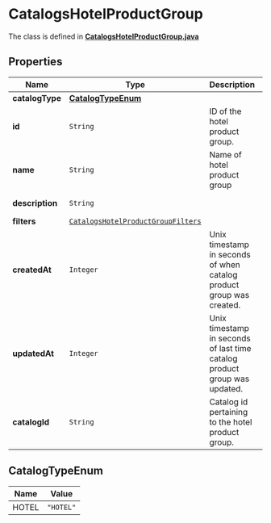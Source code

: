 

# CatalogsHotelProductGroup

The class is defined in **[CatalogsHotelProductGroup.java](../../src/main/java/org/openapitools/model/CatalogsHotelProductGroup.java)**

## Properties

Name | Type | Description | Notes
------------ | ------------- | ------------- | -------------
**catalogType** | [**CatalogTypeEnum**](#CatalogTypeEnum) |  | 
**id** | `String` | ID of the hotel product group. | 
**name** | `String` | Name of hotel product group |  [optional property]
**description** | `String` |  |  [optional property]
**filters** | [`CatalogsHotelProductGroupFilters`](CatalogsHotelProductGroupFilters.md) |  | 
**createdAt** | `Integer` | Unix timestamp in seconds of when catalog product group was created. |  [optional property]
**updatedAt** | `Integer` | Unix timestamp in seconds of last time catalog product group was updated. |  [optional property]
**catalogId** | `String` | Catalog id pertaining to the hotel product group. | 

## CatalogTypeEnum

Name | Value
---- | -----
HOTEL | `"HOTEL"`










